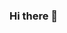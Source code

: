 ### Hi there 👋

<!--
**mukul-web/mukul-web** is a ✨ _special_ ✨ repository because its `README.md` (this file) appears on your GitHub profile.

Here are some ideas to get you started:

- 🔭 I’m currently working on Web Development
- 🌱 I’m currently learning Js
- 👯 I’m looking to collaborate on Internships
- 🤔 I’m looking for help with CSS
- 💬 Ask me about Web Development
- 📫 How to reach me: [mukul.expert](mukul.expert)
- 😄 Pronouns: His/Her
- ⚡ Fun fact: I am a Telecom Expert with Computer Expertise.
-->
